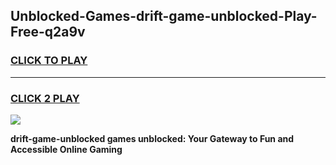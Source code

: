 
## Unblocked-Games-drift-game-unblocked-Play-Free-q2a9v
<h3>
<a href="https://premium76.site?title=drift-game-unblocked&ref=10A">CLICK TO PLAY</a></h3>
<hr>

<h3>
<a href="https://premium76.site?title=drift-game-unblocked&ref=10A">CLICK 2 PLAY</a>
  
</h3>

<a href="https://premium76.site?title=drift-game-unblocked&ref=10A"><img src="https://clearcache.store/games.png"></a>


**drift-game-unblocked games unblocked: Your Gateway to Fun and Accessible Online Gaming**
